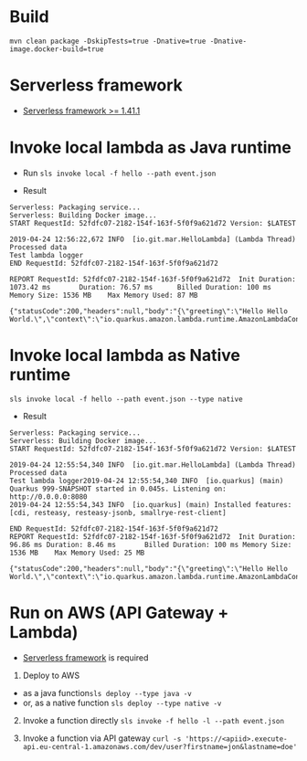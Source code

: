 # Build
`mvn clean package -DskipTests=true -Dnative=true -Dnative-image.docker-build=true`

# Serverless framework
- [Serverless framework >= 1.41.1](https://serverless.com/framework/docs/getting-started/)

# Invoke local lambda as Java runtime
* Run
`sls invoke local -f hello --path event.json`

* Result
```
Serverless: Packaging service...
Serverless: Building Docker image...
START RequestId: 52fdfc07-2182-154f-163f-5f0f9a621d72 Version: $LATEST

2019-04-24 12:56:22,672 INFO  [io.git.mar.HelloLambda] (Lambda Thread) Processed data
Test lambda logger
END RequestId: 52fdfc07-2182-154f-163f-5f0f9a621d72

REPORT RequestId: 52fdfc07-2182-154f-163f-5f0f9a621d72  Init Duration: 1073.42 ms       Duration: 76.57 ms      Billed Duration: 100 ms Memory Size: 1536 MB    Max Memory Used: 87 MB  

{"statusCode":200,"headers":null,"body":"{\"greeting\":\"Hello Hello World.\",\"context\":\"io.quarkus.amazon.lambda.runtime.AmazonLambdaContext@14964b0f\"}"}
```

# Invoke local lambda as Native runtime
`sls invoke local -f hello --path event.json --type native`


* Result
```
Serverless: Packaging service...
Serverless: Building Docker image...
START RequestId: 52fdfc07-2182-154f-163f-5f0f9a621d72 Version: $LATEST

2019-04-24 12:55:54,340 INFO  [io.git.mar.HelloLambda] (Lambda Thread) Processed data
Test lambda logger2019-04-24 12:55:54,340 INFO  [io.quarkus] (main) Quarkus 999-SNAPSHOT started in 0.045s. Listening on: http://0.0.0.0:8080
2019-04-24 12:55:54,343 INFO  [io.quarkus] (main) Installed features: [cdi, resteasy, resteasy-jsonb, smallrye-rest-client]

END RequestId: 52fdfc07-2182-154f-163f-5f0f9a621d72
REPORT RequestId: 52fdfc07-2182-154f-163f-5f0f9a621d72  Init Duration: 96.86 ms Duration: 8.46 ms       Billed Duration: 100 ms Memory Size: 1536 MB    Max Memory Used: 25 MB  

{"statusCode":200,"headers":null,"body":"{\"greeting\":\"Hello Hello World.\",\"context\":\"io.quarkus.amazon.lambda.runtime.AmazonLambdaContext@7ff564a18800\"}"}
```

# Run on AWS (API Gateway + Lambda)
* [Serverless framework](https://serverless.com/framework/docs/providers/aws/guide/quick-start/) is required

1. Deploy to AWS
 - as a java function`sls deploy --type java -v`
 - or, as a native function `sls deploy --type native -v`

2. Invoke a function directly
`sls invoke -f hello -l --path event.json`

3. Invoke a function via API gateway
`curl -s 'https://<apiid>.execute-api.eu-central-1.amazonaws.com/dev/user?firstname=jon&lastname=doe'`

